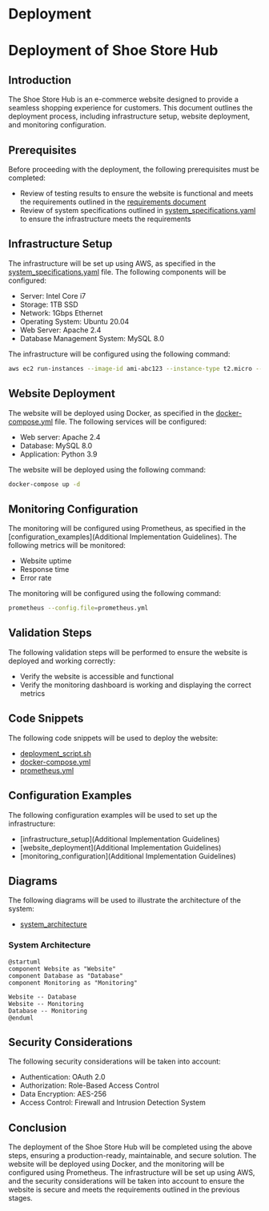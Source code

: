 # Deployment

Deployment of Shoe Store Hub
==========================
## Introduction
The Shoe Store Hub is an e-commerce website designed to provide a seamless shopping experience for customers. This document outlines the deployment process, including infrastructure setup, website deployment, and monitoring configuration.

## Prerequisites
Before proceeding with the deployment, the following prerequisites must be completed:
* Review of testing results to ensure the website is functional and meets the requirements outlined in the [requirements document](Requirements_GatheringAnd_Analysis/requirements_document.md)
* Review of system specifications outlined in [system_specifications.yaml](Requirements_GatheringAnd_Analysis/system_specifications.yaml) to ensure the infrastructure meets the requirements

## Infrastructure Setup
The infrastructure will be set up using AWS, as specified in the [system_specifications.yaml](Requirements_GatheringAnd_Analysis/system_specifications.yaml) file. The following components will be configured:
* Server: Intel Core i7
* Storage: 1TB SSD
* Network: 1Gbps Ethernet
* Operating System: Ubuntu 20.04
* Web Server: Apache 2.4
* Database Management System: MySQL 8.0

The infrastructure will be configured using the following command:
```bash
aws ec2 run-instances --image-id ami-abc123 --instance-type t2.micro --key-name my-key --security-group-ids sg-123456
```
## Website Deployment
The website will be deployed using Docker, as specified in the [docker-compose.yml](docker-compose.yml) file. The following services will be configured:
* Web server: Apache 2.4
* Database: MySQL 8.0
* Application: Python 3.9

The website will be deployed using the following command:
```bash
docker-compose up -d
```
## Monitoring Configuration
The monitoring will be configured using Prometheus, as specified in the [configuration_examples](Additional Implementation Guidelines). The following metrics will be monitored:
* Website uptime
* Response time
* Error rate

The monitoring will be configured using the following command:
```bash
prometheus --config.file=prometheus.yml
```
## Validation Steps
The following validation steps will be performed to ensure the website is deployed and working correctly:
* Verify the website is accessible and functional
* Verify the monitoring dashboard is working and displaying the correct metrics

## Code Snippets
The following code snippets will be used to deploy the website:
* [deployment_script.sh](deployment_script.sh)
* [docker-compose.yml](docker-compose.yml)
* [prometheus.yml](prometheus.yml)

## Configuration Examples
The following configuration examples will be used to set up the infrastructure:
* [infrastructure_setup](Additional Implementation Guidelines)
* [website_deployment](Additional Implementation Guidelines)
* [monitoring_configuration](Additional Implementation Guidelines)

## Diagrams
The following diagrams will be used to illustrate the architecture of the system:
* [system_architecture](Design/system_architecture.puml)

### System Architecture
```plantuml
@startuml
component Website as "Website"
component Database as "Database"
component Monitoring as "Monitoring"

Website -- Database
Website -- Monitoring
Database -- Monitoring
@enduml
```
## Security Considerations
The following security considerations will be taken into account:
* Authentication: OAuth 2.0
* Authorization: Role-Based Access Control
* Data Encryption: AES-256
* Access Control: Firewall and Intrusion Detection System

## Conclusion
The deployment of the Shoe Store Hub will be completed using the above steps, ensuring a production-ready, maintainable, and secure solution. The website will be deployed using Docker, and the monitoring will be configured using Prometheus. The infrastructure will be set up using AWS, and the security considerations will be taken into account to ensure the website is secure and meets the requirements outlined in the previous stages.